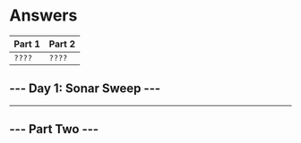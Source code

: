 # Answers

| Part 1 | Part 2 |
| ------ | ------ |
| `????` | `????` |

## --- Day 1: Sonar Sweep ---

-----------------

## --- Part Two ---
